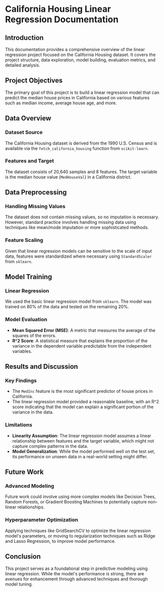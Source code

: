 # California Housing Linear Regression Documentation

## Introduction
This documentation provides a comprehensive overview of the linear regression project focused on the California Housing dataset. It covers the project structure, data exploration, model building, evaluation metrics, and detailed analysis.

## Project Objectives
The primary goal of this project is to build a linear regression model that can predict the median house prices in California based on various features such as median income, average house age, and more.

## Data Overview
### Dataset Source
The California Housing dataset is derived from the 1990 U.S. Census and is available via the `fetch_california_housing` function from `scikit-learn`.

### Features and Target
The dataset consists of 20,640 samples and 8 features. The target variable is the median house value (`MedHouseVal`) in a California district.

## Data Preprocessing
### Handling Missing Values
The dataset does not contain missing values, so no imputation is necessary. However, standard practice involves handling missing data using techniques like mean/mode imputation or more sophisticated methods.

### Feature Scaling
Given that linear regression models can be sensitive to the scale of input data, features were standardized where necessary using `StandardScaler` from `sklearn`.

## Model Training
### Linear Regression
We used the basic linear regression model from `sklearn`. The model was trained on 80% of the data and tested on the remaining 20%.

### Model Evaluation
- **Mean Squared Error (MSE)**: A metric that measures the average of the squares of the errors.
- **R^2 Score**: A statistical measure that explains the proportion of the variance in the dependent variable predictable from the independent variables.

## Results and Discussion
### Key Findings
- The `MedInc` feature is the most significant predictor of house prices in California.
- The linear regression model provided a reasonable baseline, with an R^2 score indicating that the model can explain a significant portion of the variance in the data.

### Limitations
- **Linearity Assumption**: The linear regression model assumes a linear relationship between features and the target variable, which might not capture complex patterns in the data.
- **Model Generalization**: While the model performed well on the test set, its performance on unseen data in a real-world setting might differ.

## Future Work
### Advanced Modeling
Future work could involve using more complex models like Decision Trees, Random Forests, or Gradient Boosting Machines to potentially capture non-linear relationships.

### Hyperparameter Optimization
Applying techniques like GridSearchCV to optimize the linear regression model's parameters, or moving to regularization techniques such as Ridge and Lasso Regression, to improve model performance.

## Conclusion
This project serves as a foundational step in predictive modeling using linear regression. While the model's performance is strong, there are avenues for enhancement through advanced techniques and thorough model tuning.
